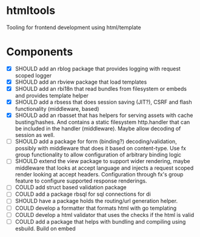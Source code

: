# htmltools
Tooling for frontend development using html/template

# Components
- [x] SHOULD add an rblog package that provides logging with request scoped logger
- [x] SHOULD add an rbview package that load templates
- [x] SHOULD add an rbi18n that read bundles from filesystem or embeds and provides template helper
- [x] SHOULD add a rbsess that does session saving (JIT?), CSRF and flash functionality (middleware, based)
- [x] SHOULD add an rbasset that has helpers for serving assets with cache busting/hashes. And contains a static filesystem http.handler that can be included in the handler (middleware). Maybe allow decoding of session as well.
- [ ] SHOULD add a package for form (binding?) decoding/validation, possibly with middleware that does it based on content-type. Use fx group functionality to allow configuration of arbitrary binding logic
- [ ] SHOULD extend the view package to support wider rendering, maybe middleware that looks at accept language and injects a request scoped render looking at accept headers. Configuration through fx's group feature to configure supported response renderings.
- [ ] COULD add struct based validation package
- [ ] COULD add a package rbsql for sql connections for di
- [ ] SHOULD have a package holds the routing/url generation helper. 
- [ ] COULD develop a formatter that formats html with go templating
- [ ] COULD develop a html validator that uses the checks if the html is valid
- [ ] COULD add a package that helps with bundling and compiling using esbuild. Build on embed
